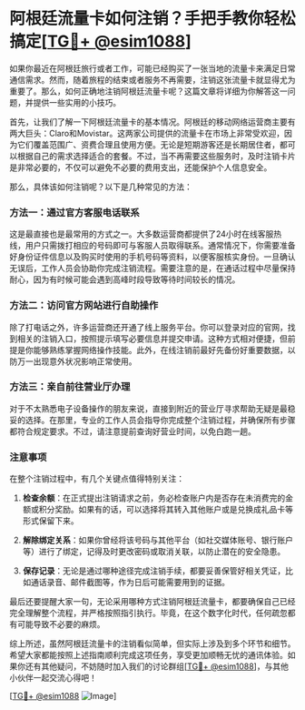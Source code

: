 # 阿根廷流量卡如何注销？手把手教你轻松搞定[[TG💪+ @esim1088](https://t.me/s/esim1088)]

如果你最近在阿根廷旅行或者工作，可能已经购买了一张当地的流量卡来满足日常通信需求。然而，随着旅程的结束或者服务不再需要，注销这张流量卡就显得尤为重要了。那么，如何正确地注销阿根廷流量卡呢？这篇文章将详细为你解答这一问题，并提供一些实用的小技巧。

首先，让我们了解一下阿根廷流量卡的基本情况。阿根廷的移动网络运营商主要有两大巨头：Claro和Movistar。这两家公司提供的流量卡在市场上非常受欢迎，因为它们覆盖范围广、资费合理且使用方便。无论是短期游客还是长期居住者，都可以根据自己的需求选择适合的套餐。不过，当不再需要这些服务时，及时注销卡片是非常必要的，不仅可以避免不必要的费用支出，还能保护个人信息安全。

那么，具体该如何注销呢？以下是几种常见的方法：

### 方法一：通过官方客服电话联系

这是最直接也是最常用的方式之一。大多数运营商都提供了24小时在线客服热线，用户只需拨打相应的号码即可与客服人员取得联系。通常情况下，你需要准备好身份证件信息以及购买时使用的手机号码等资料，以便客服核实身份。一旦确认无误后，工作人员会协助你完成注销流程。需要注意的是，在通话过程中尽量保持耐心，因为有时候可能会遇到高峰时段导致等待时间较长的情况。

### 方法二：访问官方网站进行自助操作

除了打电话之外，许多运营商还开通了线上服务平台。你可以登录对应的官网，找到相关的注销入口，按照提示填写必要信息并提交申请。这种方式相对便捷，但前提是你能够熟练掌握网络操作技能。此外，在线注销前最好先备份好重要数据，以防万一出现意外状况影响正常使用。

### 方法三：亲自前往营业厅办理

对于不太熟悉电子设备操作的朋友来说，直接到附近的营业厅寻求帮助无疑是最稳妥的选择。在那里，专业的工作人员会指导你完成整个注销过程，并确保所有步骤都符合规定要求。不过，请注意提前查询好营业时间，以免白跑一趟。

### 注意事项

在整个注销过程中，有几个关键点值得特别关注：

1. **检查余额**：在正式提出注销请求之前，务必检查账户内是否存在未消费完的金额或积分奖励。如果有的话，可以选择将其转入其他账户或是兑换成礼品卡等形式保留下来。

2. **解除绑定关系**：如果你曾经将该号码与其他平台（如社交媒体账号、银行账户等）进行了绑定，记得及时更改密码或取消关联，以防止潜在的安全隐患。

3. **保存记录**：无论是通过哪种途径完成注销手续，都要妥善保管好相关凭证，比如通话录音、邮件截图等，作为日后可能需要用到的证据。

最后还要提醒大家一句，无论采用哪种方式注销阿根廷流量卡，都要确保自己已经完全理解整个流程，并严格按照指引执行。毕竟，在这个数字化时代，任何疏忽都有可能导致不必要的麻烦。

综上所述，虽然阿根廷流量卡的注销看似简单，但实际上涉及到多个环节和细节。希望大家都能按照上述指南顺利完成这项任务，享受更加顺畅无忧的通讯体验。如果你还有其他疑问，不妨随时加入我们的讨论群组[[TG💪+ @esim1088](https://t.me/s/esim1088)]，与其他小伙伴一起交流心得吧！

[[TG💪+ @esim1088](https://t.me/s/esim1088) ![Image](https://i.postimg.cc/4NQfJmqS/Snipaste-2025-05-13-00-14-12.png)]